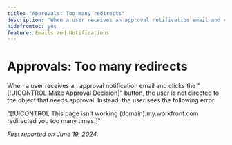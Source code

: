 ```yaml
---
title: "Approvals: Too many redirects"
description: "When a user receives an approval notification email and clicks the Make Approval Decision button, the user is not directed to the object that needs approval. Instead, the user sees an error."
hidefromtoc: yes
feature: Emails and Notifications
---
```


# Approvals: Too many redirects

When a user receives an approval notification email and clicks the "[!UICONTROL Make Approval Decision]" button, the user is not directed to the object that needs approval. Instead, the user sees the following error:

"[!UICONTROL This page isn't working (domain).my.workfront.com redirected you too many times.]"

_First reported on June 19, 2024._
